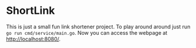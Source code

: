# ShortLink
This is just a small fun link shortener project.
To play around around just run `go run cmd/service/main.go`.
Now you can access the webpage at [http://localhost:8080/](http://localhost:8080/).
